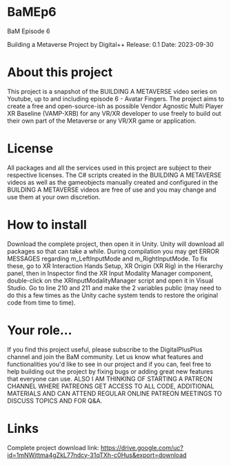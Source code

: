 # BaMEp6
BaM Episode 6

Building a Metaverse Project by Digital++
Release: 0.1
Date: 2023-09-30

About this project
==================
This project is a snapshot of the BUILDING A METAVERSE video series on Youtube, up to and including episode 6 - Avatar Fingers. The project aims to create a free and open-source-ish as possible Vendor Agnostic Multi Player XR Baseline (VAMP-XRB) for any VR/XR developer to use freely to build out their own part of the Metaverse or any VR/XR game or application.

License
=======
All packages and all the services used in this project are subject to their respective licenses. The C# scripts created in the BUILDING A METAVERSE videos as well as the gameobjects manually created and configured in the BUILDING A METAVERSE videos are free of use and you may change and use them at your own discretion.

How to install
==============
Download the complete project, then open it in Unity. Unity will download all packages so that can take a while.
During compilation you may get ERROR MESSAGES regarding m_LeftInputMode and m_RightInputMode. To fix these, go to XR Interaction Hands Setup, XR Origin (XR Rig) in the Hierarchy panel, then in Inspector find the XR Input Modality Manager component, double-click on the XRInputModalityManager script and open it in Visual Studio. Go to line 210 and 211 and make the 2 variables public (may need to do this a few times as the Unity cache system tends to restore the original code from time to time).

Your role...
============
If you find this project useful, please subscribe to the DigitalPlusPlus channel and join the BaM community. Let us know what features and functionalities you'd like to see in our project and if you can, feel free to help building out the project by fixing bugs or adding great new features that everyone can use.
ALSO I AM THINKING OF STARTING A PATREON CHANNEL WHERE PATREONS GET ACCESS TO ALL CODE, ADDITIONAL MATERIALS AND CAN ATTEND REGULAR ONLINE PATREON MEETINGS TO DISCUSS TOPICS AND FOR Q&A.

Links
=====
Complete project download link: https://drive.google.com/uc?id=1mNWjttma4gZkL77ndcy-31qTXh-c0Hus&export=download

